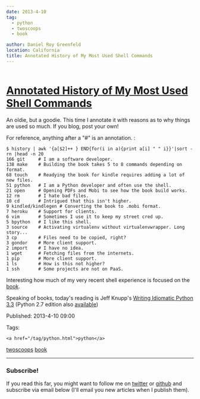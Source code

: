 ```yaml
---
date: 2013-4-10
tag: 
  - python
  - twoscoops
  - book

author: Daniel Roy Greenfeld
location: California
title: Annotated History of My Most Used Shell Commands
---
```

<div class="twelve wide column">

<h1 class="ui block header">
<div class="content">
<a href="/20130410-history-of-my-most-used-shell-commands.html">Annotated History of My Most Used Shell Commands</a>
</div>
</h1>
<p>An oldie, but a goodie. This time I annotate it with reasons as to why
things are used so much. If you blog, post your own!</p>
<p>For reference, anything after a "#" is an annotation. :</p>
<pre><code>$ history | awk '{a[$2]++ } END{for(i in a){print a[i] " " i}}'|sort -rn |head -n 20
166 git     # I am a software developer.
138 make    # Building the book takes 5 to 8 commands depending on format.
68 touch    # Readying the book for kindle requires adding a lot of new files.
51 python   # I am a Python developer and often use the shell.
21 open     # Opening PDFs and Mobi to see how the book build works.
12 rm       # I hate bad files.
10 cd       # Intrigued that this isn't higher.
9 kindled/kindlegen # Converting the book to .mobi format.
7 heroku    # Support for clients.
6 vim       # Sometimes I use it to keep my street cred up.
5 bpython   # I like this shell.
3 source    # Activating virtualenv without virtualenvwrapper. Long story...
3 cp        # Files need to be copied, right?
3 gondor    # More client support.
2 import    # I have no idea.
1 wget      # Fetching files from the internets.
1 pip       # More client support.
1 ls        # How is this not higher?
1 ssh       # Some projects are not on PaaS.
</code></pre>
<p>Interesting how much of my very recent shell experience is focused on
the <a href="http://django.2scoops.org/" target="_blank">book</a>.</p>
<p>Speaking of books, today's reading is Jeff Knupp's <a href="http://www.amazon.com/Writing-Idiomatic-Python-3-3-ebook/dp/B00B5VXMRG/ref=tmm_kin_title_0?ie=UTF8&amp;qid=1365610132&amp;sr=8-1&amp;tag=ihpydanny-20" target="_blank">Writing Idiomatic
Python
3.3</a>
(Python 2.7 edition also
<a href="http://www.amazon.com/Writing-Idiomatic-Python-2-7-3-ebook/dp/B00B5KG0F8/ref=la_B00BBE1MDI_1_2_title_1_kin?ie=UTF8&amp;qid=1365610777&amp;sr=1-2&amp;tag=ihpydanny-20" target="_blank">available</a>)</p>
<p>Published: 2013-4-10 09:00</p>
<p>Tags:
  
    <a href="/tag/python.html">python</a>
<a href="/tag/twoscoops.html">twoscoops</a>
<a href="/tag/book.html">book</a>
</p>
<hr/>
<h3 class="ui header">Subscribe!</h3>
<p>If you read this far, you might want to follow me on <a href="https://twitter.com/pydanny">twitter</a> or <a href="https://github.com/pydanny">github</a> and subscribe via email below (I'll email you new articles when I publish them).</p>
<!-- Begin MailChimp Signup Form -->
</div>